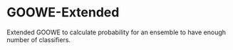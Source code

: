 # GOOWE-Extended
Extended GOOWE to calculate probability for an ensemble to have enough number of classifiers.
